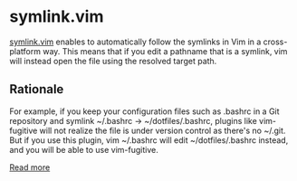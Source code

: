 # symlink.vim

[symlink.vim](https://github.com/aymericbeaumet/symlink.vim) enables to
automatically follow the symlinks in Vim in a cross-platform way. This means
that if you edit a pathname that is a symlink, vim will instead open the file
using the resolved target path.

## Rationale

For example, if you keep your configuration files such as .bashrc in a Git
repository and symlink ~/.bashrc -> ~/dotfiles/.bashrc, plugins like
vim-fugitive will not realize the file is under version control as there's no
~/.git. But if you use this plugin, vim ~/.bashrc will edit ~/dotfiles/.bashrc
instead, and you will be able to use vim-fugitive.

[Read more](./doc/symlink.txt)
